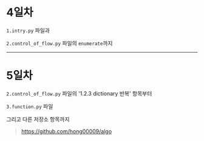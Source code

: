 # 4일차
`1.intry.py` 파일과

 `2.control_of_flow.py` 파일의 `enumerate`까지

---

# 5일차
`2.control_of_flow.py` 파일의 '1.2.3 dictionary 반복' 항목부터

`3.function.py` 파일

그리고 다른 저장소 항목까지
>https://github.com/hong00009/algo
